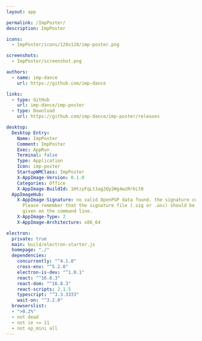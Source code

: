 ```yaml
---
layout: app

permalink: /ImpPoster/
description: ImpPoster

icons:
  - ImpPoster/icons/128x128/imp-poster.png

screenshots:
  - ImpPoster/screenshot.png

authors:
  - name: imp-dance
    url: https://github.com/imp-dance

links:
  - type: GitHub
    url: imp-dance/imp-poster
  - type: Download
    url: https://github.com/imp-dance/imp-poster/releases

desktop:
  Desktop Entry:
    Name: ImpPoster
    Comment: ImpPoster
    Exec: AppRun
    Terminal: false
    Type: Application
    Icon: imp-poster
    StartupWMClass: ImpPoster
    X-AppImage-Version: 0.1.0
    Categories: Office
    X-AppImage-BuildId: 1HtzyFqLt3ag2Qy2Wg4wzRrkLt0
  AppImageHub:
    X-AppImage-Signature: no valid OpenPGP data found. the signature could not be verified.
      Please remember that the signature file (.sig or .asc) should be the first file
      given on the command line.
    X-AppImage-Type: 2
    X-AppImage-Architecture: x86_64

electron:
  private: true
  main: build/electron-starter.js
  homepage: "./"
  dependencies:
    concurrently: "^4.1.0"
    cross-env: "^5.2.0"
    electron-is-dev: "^1.0.1"
    react: "^16.8.3"
    react-dom: "^16.8.3"
    react-scripts: 2.1.5
    typescript: "^3.3.3333"
    wait-on: "^3.2.0"
  browserslist:
  - ">0.2%"
  - not dead
  - not ie <= 11
  - not op_mini all
---
```

